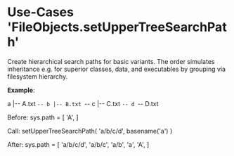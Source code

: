 Use-Cases 'FileObjects.setUpperTreeSearchPath'
==============================================

Create hierarchical search paths for basic variants.
The order simulates inheritance e.g. for superior
classes, data, and executables by grouping via
filesystem hierarchy.

**Example**:

  a
  |-- A.txt
  `-- b
      |-- B.txt
      `-- c
          |-- C.txt
          `-- d
              `-- D.txt


Before: sys.path = [ 'A', ]

Call:   setUpperTreeSearchPath( 'a/b/c/d', basename('a') )

After:  sys.path = [ 'a/b/c/d', 'a/b/c', 'a/b', 'a', 'A', ]

